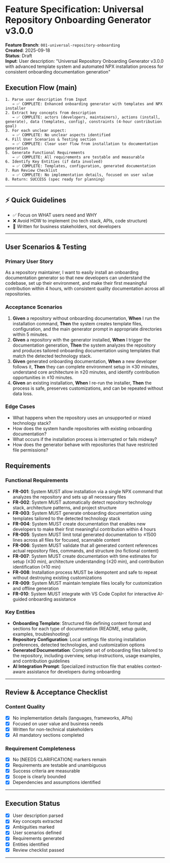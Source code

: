 # Feature Specification: Universal Repository Onboarding Generator v3.0.0

**Feature Branch**: `001-universal-repository-onboarding`  
**Created**: 2025-09-18  
**Status**: Draft  
**Input**: User description: "Universal Repository Onboarding Generator v3.0.0 with advanced template system and automated NPX installation process for consistent onboarding documentation generation"

## Execution Flow (main)

```
1. Parse user description from Input
   → ✅ COMPLETE: Enhanced onboarding generator with templates and NPX installer
2. Extract key concepts from description
   → ✅ COMPLETE: actors (developers, maintainers), actions (install, generate), data (templates, config), constraints (4-hour contribution goal)
3. For each unclear aspect:
   → ✅ COMPLETE: No unclear aspects identified
4. Fill User Scenarios & Testing section
   → ✅ COMPLETE: Clear user flow from installation to documentation generation
5. Generate Functional Requirements
   → ✅ COMPLETE: All requirements are testable and measurable
6. Identify Key Entities (if data involved)
   → ✅ COMPLETE: Templates, configuration, generated documentation
7. Run Review Checklist
   → ✅ COMPLETE: No implementation details, focused on user value
8. Return: SUCCESS (spec ready for planning)
```

---

## ⚡ Quick Guidelines

- ✅ Focus on WHAT users need and WHY
- ❌ Avoid HOW to implement (no tech stack, APIs, code structure)
- 👥 Written for business stakeholders, not developers

---

## User Scenarios & Testing

### Primary User Story

As a repository maintainer, I want to easily install an onboarding documentation generator so that new developers can understand the codebase, set up their environment, and make their first meaningful contribution within 4 hours, with consistent quality documentation across all repositories.

### Acceptance Scenarios

1. **Given** a repository without onboarding documentation, **When** I run the installation command, **Then** the system creates template files, configuration, and the main generator prompt in appropriate directories within 5 minutes.
2. **Given** a repository with the generator installed, **When** I trigger the documentation generation, **Then** the system analyzes the repository and produces tailored onboarding documentation using templates that match the detected technology stack.
3. **Given** generated onboarding documentation, **When** a new developer follows it, **Then** they can complete environment setup in ≤30 minutes, understand core architecture in ≤20 minutes, and identify contribution opportunities in ≤10 minutes.
4. **Given** an existing installation, **When** I re-run the installer, **Then** the process is safe, preserves customizations, and can be repeated without data loss.

### Edge Cases

- What happens when the repository uses an unsupported or mixed technology stack?
- How does the system handle repositories with existing onboarding documentation?
- What occurs if the installation process is interrupted or fails midway?
- How does the generator behave with repositories that have restricted file permissions?

## Requirements

### Functional Requirements

- **FR-001**: System MUST allow installation via a single NPX command that analyzes the repository and sets up all necessary files
- **FR-002**: System MUST automatically detect repository technology stack, architecture patterns, and project structure
- **FR-003**: System MUST generate onboarding documentation using templates tailored to the detected technology stack
- **FR-004**: System MUST create documentation that enables new developers to make their first meaningful contribution within 4 hours
- **FR-005**: System MUST limit total generated documentation to ≤1500 lines across all files for focused, scannable content
- **FR-006**: System MUST validate that all generated content references actual repository files, commands, and structure (no fictional content)
- **FR-007**: System MUST create documentation with time estimates for setup (≤30 min), architecture understanding (≤20 min), and contribution identification (≤10 min)
- **FR-008**: Installation process MUST be idempotent and safe to repeat without destroying existing customizations
- **FR-009**: System MUST maintain template files locally for customization and offline generation
- **FR-010**: System MUST integrate with VS Code Copilot for interactive AI-guided onboarding assistance

### Key Entities

- **Onboarding Template**: Structured file defining content format and sections for each type of documentation (README, setup guide, examples, troubleshooting)
- **Repository Configuration**: Local settings file storing installation preferences, detected technologies, and customization options
- **Generated Documentation**: Complete set of onboarding files tailored to the repository, including overview, setup instructions, usage examples, and contribution guidelines
- **AI Integration Prompt**: Specialized instruction file that enables context-aware assistance for developers during onboarding

---

## Review & Acceptance Checklist

### Content Quality

- [x] No implementation details (languages, frameworks, APIs)
- [x] Focused on user value and business needs
- [x] Written for non-technical stakeholders
- [x] All mandatory sections completed

### Requirement Completeness

- [x] No [NEEDS CLARIFICATION] markers remain
- [x] Requirements are testable and unambiguous
- [x] Success criteria are measurable
- [x] Scope is clearly bounded
- [x] Dependencies and assumptions identified

---

## Execution Status

- [x] User description parsed
- [x] Key concepts extracted
- [x] Ambiguities marked
- [x] User scenarios defined
- [x] Requirements generated
- [x] Entities identified
- [x] Review checklist passed

---

